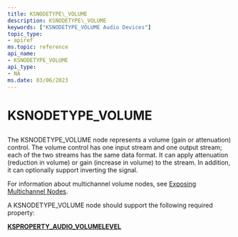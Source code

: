 ```yaml
---
title: KSNODETYPE\_VOLUME
description: KSNODETYPE\_VOLUME
keywords: ["KSNODETYPE_VOLUME Audio Devices"]
topic_type:
- apiref
ms.topic: reference
api_name:
- KSNODETYPE_VOLUME
api_type:
- NA
ms.date: 03/06/2023
---
```



# KSNODETYPE\_VOLUME


## <span id="ddk_ksnodetype_volume_ks"></span><span id="DDK_KSNODETYPE_VOLUME_KS"></span>


The KSNODETYPE\_VOLUME node represents a volume (gain or attenuation) control. The volume control has one input stream and one output stream; each of the two streams has the same data format. It can apply attenuation (reduction in volume) or gain (increase in volume) to the stream. In addition, it can optionally support inverting the signal.

For information about multichannel volume nodes, see [Exposing Multichannel Nodes](./exposing-multichannel-nodes.md).

A KSNODETYPE\_VOLUME node should support the following required property:

[**KSPROPERTY\_AUDIO\_VOLUMELEVEL**](ksproperty-audio-volumelevel.md)

 

